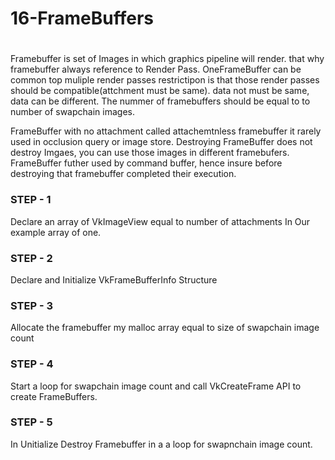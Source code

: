 #
#  **16-FrameBuffers**
#

Framebuffer is set of Images in which graphics pipeline will render. that why framebuffer always reference to Render Pass.
OneFrameBuffer can be common top muliple render passes restrictipon is that those render passes should be compatible(attchment must be same). data not must be same, data can be different.
The nummer of framebuffers should be equal to to number of swapchain images.

FrameBuffer with no attachment called attachemtnless framebuffer it rarely used in occlusion query or image store.
Destroying FrameBuffer does not destroy Imgaes, you can use those images in different framebufers.
FrameBuffer futher used by command buffer, hence insure before destroying that framebuffer completed their execution.

### STEP - 1
Declare an array of VkImageView equal to number of attachments
In Our example array of one.

### STEP - 2
Declare and Initialize VkFrameBufferInfo Structure

### STEP - 3
Allocate the framebuffer my malloc array equal to size of swapchain image count

### STEP - 4
Start a loop for swapchain image count and call VkCreateFrame API to create FrameBuffers.

### STEP - 5
In Unitialize Destroy Framebuffer in a a loop for swapnchain image count.
